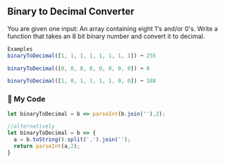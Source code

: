 ## Binary to Decimal Converter

You are given one input: An array containing eight 1's and/or 0's. Write a function that takes an 8 bit binary number and convert it to decimal.
```js
Examples
binaryToDecimal([1, 1, 1, 1, 1, 1, 1, 1]) ➞ 255

binaryToDecimal([0, 0, 0, 0, 0, 0, 0, 0]) ➞ 0

binaryToDecimal([1, 0, 1, 1, 1, 1, 0, 0]) ➞ 188
```
### :maple_leaf: My Code
```js
let binaryToDecimal = b => parseInt(b.join(''),2);

//alternatively
let binaryToDecimal = b => {
  a = b.toString().split(',').join('');
  return parseInt(a,2);
}
```
